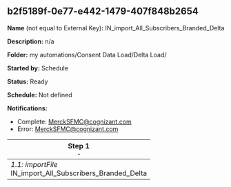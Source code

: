 ## b2f5189f-0e77-e442-1479-407f848b2654

**Name** (not equal to External Key)**:** IN_import_All_Subscribers_Branded_Delta


**Description:** n/a

**Folder:** my automations/Consent Data Load/Delta Load/

**Started by:** Schedule

**Status:** Ready

**Schedule:** Not defined

**Notifications:**

* Complete: MerckSFMC@cognizant.com
* Error: MerckSFMC@cognizant.com

| Step 1<br>_<small>-</small>_ |
| --- |
| _1.1: importFile_<br>IN_import_All_Subscribers_Branded_Delta |
